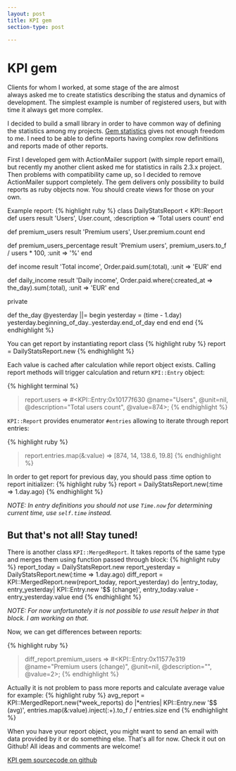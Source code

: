 ```yaml
---
layout: post
title: KPI gem
section-type: post

---
```


# KPI gem

Clients for whom I worked, at some stage of the are almost always asked me
to create statistics describing the status and dynamics of development.
The simplest example is number of registered users, but with time
it always get more complex.

I decided to build a small library in order to have common way of defining the statistics among my projects.
[Gem statistics](https://github.com/acatighera/statistics) gives not enough
freedom to me. I need to be able to define reports having complex row
definitions and reports made of other reports.

First I developed gem with ActionMailer support (with simple report email),
but recently my another client asked me for statistics in rails 2.3.x project.
Then problems with compatibility came up, so I decided to remove ActionMailer
support completely. The gem delivers only possibility to build reports as ruby objects now. You should create views for those on your own.

Example report:
{% highlight ruby %}
class DailyStatsReport < KPI::Report
  def users
    result 'Users', User.count, :description => 'Total users count'
  end

  def premium_users
    result 'Premium users', User.premium.count
  end

  def premium_users_percentage
    result 'Premium users', premium_users.to_f / users * 100, :unit => '%'
  end

  def income
    result 'Total income', Order.paid.sum(:total), :unit => 'EUR'
  end

  def daily_income
    result 'Daily income', Order.paid.where(:created_at => the_day).sum(:total), :unit => 'EUR'
  end

  private

  def the_day
    @yesterday ||= begin
      yesterday = (time - 1.day)
      yesterday.beginning_of_day..yesterday.end_of_day
    end
  end
end
{% endhighlight %}


You can get report by instantiating report class
{% highlight ruby %}
report = DailyStatsReport.new
{% endhighlight %}

Each value is cached after calculation while report object exists.
Calling report methods will trigger calculation and return `KPI::Entry` object:

{% highlight terminal %}
> report.users
=> #<KPI::Entry:0x10177f630 @name="Users", @unit=nil,
     @description="Total users count", @value=874>;
{% endhighlight %}

`KPI::Report` provides enumerator `#entries` allowing to iterate through report entries:

{% highlight ruby %}
> report.entries.map(&:value)
=> [874, 14, 138.6, 19.8]
{% endhighlight %}

In order to get report for previous day, you should pass :time option to report initializer:
{% highlight ruby %}
report = DailyStatsReport.new(:time => 1.day.ago)
{% endhighlight %}

_NOTE: In entry definitions you should not use `Time.now` for determining
current time, use `self.time` instead._

## But that's not all! Stay tuned!

There is another class `KPI::MergedReport`. It takes reports of the same type and merges them using function passed through block:
{% highlight ruby %}
report_today = DailyStatsReport.new
report_yesterday = DailyStatsReport.new(:time => 1.day.ago)
diff_report = KPI::MergedReport.new(report_today, report_yesterday) do |entry_today, entry_yesterday|
  KPI::Entry.new '$$ (change)', entry_today.value - entry_yesterday.value
end
{% endhighlight %}

_NOTE: For now unfortunately it is not possible to use result helper in that block. I am working on that._

Now, we can get differences between reports:

{% highlight ruby %}
> diff_report.premium_users
=> #<KPI::Entry:0x11577e319 @name="Premium users (change)",
     @unit=nil, @description="", @value=2>;
{% endhighlight %}

Actually it is not problem to pass more reports and calculate average value for example:
{% highlight ruby %}
avg_report = KPI::MergedReport.new(*week_reports) do |*entries|
  KPI::Entry.new '$$ (avg)', entries.map(&:value).inject(:+).to_f / entries.size
end
{% endhighlight %}

When you have your report object, you might want to send an email with data provided by it or do something else.
That's all for now. Check it out on Github! All ideas and comments are welcome!

[KPI gem sourcecode on github](https://github.com/sevos/kpi)
